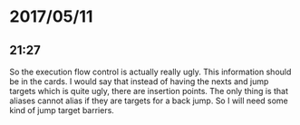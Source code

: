 # 2017/05/11

## 21:27

So the execution flow control is actually really ugly. This information should
be in the cards. I would say that instead of having the nexts and jump targets
which is quite ugly, there are insertion points. The only thing is that
aliases cannot alias if they are targets for a back jump. So I will need some
kind of jump target barriers.
